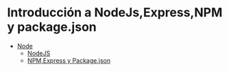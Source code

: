 # Introducción a NodeJs,Express,NPM y package.json

* [Node](NodeJS/README.md)
    * [NodeJS](NodeJS/nodejs.md)
    * [NPM,Express y Package.json](NodeJS/npm_express_json.md)
